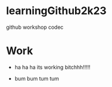 # learningGithub2k23
github workshop codec

# Work

- ha ha ha its working bitchhh!!!!!

- bum bum tum tum 